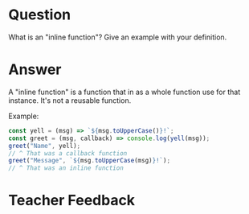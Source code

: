 # Question

What is an "inline function"? Give an example with your definition.

# Answer

A "inline function" is a function that in as a whole function use for that instance. It's not a reusable function.

Example:

```javascript
const yell = (msg) => `${msg.toUpperCase()}!`;
const greet = (msg, callback) => console.log(yell(msg));
greet("Name", yell);
// ^ That was a callback function
greet("Message", `${msg.toUpperCase(msg)}!`);
// ^ That was an inline function
```

# Teacher Feedback
